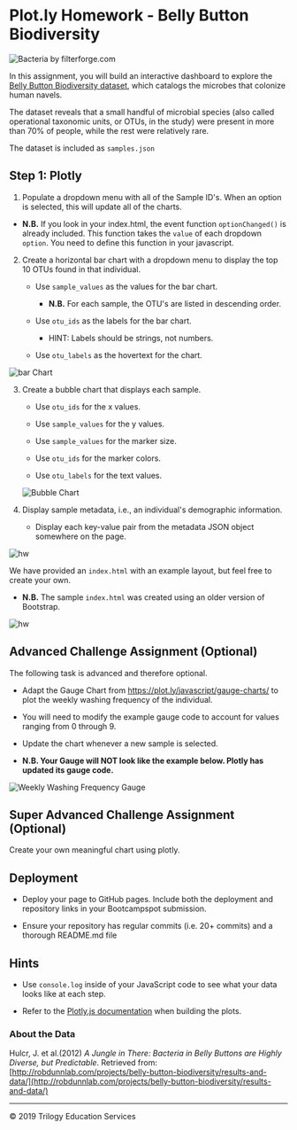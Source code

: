# Plot.ly Homework - Belly Button Biodiversity

![Bacteria by filterforge.com](Images/bacteria.jpg)

In this assignment, you will build an interactive dashboard to explore the [Belly Button Biodiversity dataset](http://robdunnlab.com/projects/belly-button-biodiversity/), which catalogs the microbes that colonize human navels.

The dataset reveals that a small handful of microbial species (also called operational taxonomic units, or OTUs, in the study) were present in more than 70% of people, while the rest were relatively rare.

The dataset is included as `samples.json`

## Step 1: Plotly

1. Populate a dropdown menu with all of the Sample ID's. When an option is selected, this will update all of the charts.

  * **N.B.** If you look in your index.html, the event function `optionChanged()` is already included. This function takes the `value` of each dropdown `option`. You need to define this function in your javascript. 

2. Create a horizontal bar chart with a dropdown menu to display the top 10 OTUs found in that individual.

	* Use `sample_values` as the values for the bar chart.

		* **N.B.** For each sample, the OTU's are listed in descending order.
	
	* Use `otu_ids` as the labels for the bar chart.

		* HINT: Labels should be strings, not numbers.
	
	* Use `otu_labels` as the hovertext for the chart.

  ![bar Chart](Images/hw01.png)

3. Create a bubble chart that displays each sample.

	* Use `otu_ids` for the x values.
	
	* Use `sample_values` for the y values.
	
	* Use `sample_values` for the marker size.
	
	* Use `otu_ids` for the marker colors.
	
	* Use `otu_labels` for the text values.

	![Bubble Chart](Images/bubble_chart.png)

4. Display sample metadata, i.e., an individual's demographic information.

	* Display each key-value pair from the metadata JSON object somewhere on the page.

![hw](Images/hw03.png)

We have provided an `index.html` with an example layout, but feel free to create your own.

* **N.B.** The sample `index.html` was created using an older version of Bootstrap.

![hw](Images/hw02.png)

## Advanced Challenge Assignment (Optional)

The following task is advanced and therefore optional.

* Adapt the Gauge Chart from <https://plot.ly/javascript/gauge-charts/> to plot the weekly washing frequency of the individual.

* You will need to modify the example gauge code to account for values ranging from 0 through 9.

* Update the chart whenever a new sample is selected.

* **N.B. Your Gauge will NOT look like the example below. Plotly has updated its gauge code.**

![Weekly Washing Frequency Gauge](Images/gauge.png)

## Super Advanced Challenge Assignment (Optional)

Create your own meaningful chart using plotly.

## Deployment

* Deploy your page to GitHub pages. Include both the deployment and repository links in your Bootcampspot submission.

* Ensure your repository has regular commits (i.e. 20+ commits) and a thorough README.md file

## Hints

* Use `console.log` inside of your JavaScript code to see what your data looks like at each step.

* Refer to the [Plotly.js documentation](https://plot.ly/javascript/) when building the plots.

### About the Data

Hulcr, J. et al.(2012) _A Jungle in There: Bacteria in Belly Buttons are Highly Diverse, but Predictable_. Retrieved from: [http://robdunnlab.com/projects/belly-button-biodiversity/results-and-data/](http://robdunnlab.com/projects/belly-button-biodiversity/results-and-data/)

- - -

© 2019 Trilogy Education Services
